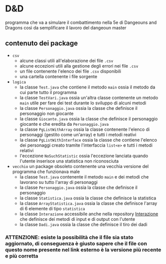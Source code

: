 # D&D
programma che va a simulare il combattimento nella 5e di Dangeouns and Dragons così da semplificare il lavoro del dangeoun master
## contenuto dei package
- `csv`
    - alcune classi utili all'elaborazione dei file `.csv`
    - alcune eccezioni utili alla gestione degli errori nei file `.csv`
    - un file contenente l'elenco dei file `.csv` disponibili
    - una cartella contenente i file sorgente
- `logica`
  - la classe `Test.java` che contiene il metodo `main` ossia il metodo da cui parte tutto il programma
  - la classe `TestVari.java` ossia un'altra classe contenente un metodo `main` utile per fare dei test durante lo sviluppo di alcuni metodi
  - la classe `Personaggio.java` ossia la classe che definisce il personaggio non giocante
  - la classe `Giocante.java` ossia la classe che definisce il personaggio giocante e che eredita da `Personaggio.java`
  - la classe `PgListWithArray` ossia la classe contenente l'elenco di personaggi (gestito come un'array) e tutti i metodi reativi
  - la classe `PgListWithInterface` ossia la classe che contiene l'elenco dei personaggi creato tramite l'interfaccia `list<e>` e tutti i metodi relativi
  - l'eccezione `NoSuchStatistic` ossia l'eccezione lanciata quando l'utente inserisce una statistica non riconosciuta
- `vecchio` un package obsoleto contenente una vecchia versione del programma che funzionava male
  - la classe `Test.java` contenente il metodo `main` e dei metodi che lavorano su tutto l'array di personaggi
  - la classe `Personaggio.java` ossia la classe che definisce il personaggio
  - la classe `Statistica.java` ossia la classe che definisce la statistica
  - la classe `ArrayStatistica.java` ossia la classe che definisce l'array di 6 elemente di tipo `statistica`
  - la classe `Interazione` accessibile anche nella repository [Interazione](https://github.com/MandichRiccardo/java_00_Class_Interazione) che definisce dei metodi di input e di output con l'utente
  - la classe `Dadi.java` ossia la classe che definisce il tiro dei dadi


### ATTENZIONE: esiste la possibilità che il file sia stato aggiornato, di conseguenza è giusto sapere che il file con questo nome presente nel link esterno è la versione più recente e più corretta 